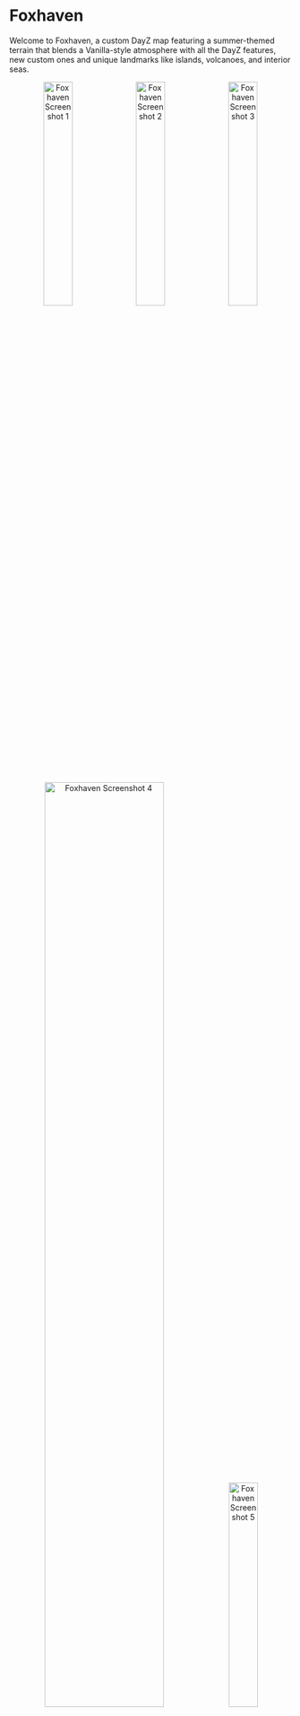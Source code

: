 # Foxhaven

Welcome to Foxhaven, a custom DayZ map featuring a summer-themed terrain that blends a Vanilla-style atmosphere with all the DayZ features, new custom ones and unique landmarks like islands, volcanoes, and interior seas.

<p align="center">
  <img src="https://github.com/user-attachments/assets/663068bf-b2f9-4c70-a903-f24ddefceb7d" alt="Foxhaven Screenshot 1" width="32%"/>
  <img src="https://github.com/user-attachments/assets/560cf8ea-bda9-46e6-ad58-4ae884bb0885" alt="Foxhaven Screenshot 2" width="32%"/>
  <img src="https://github.com/user-attachments/assets/540228a7-df0c-40d7-8e10-cef75dcf1ae6" alt="Foxhaven Screenshot 3" width="32%"/>
  <img src="https://github.com/user-attachments/assets/74aa5e3e-fe48-4659-afc4-a61427318453" alt="Foxhaven Screenshot 4" width="65%"/>
  <img src="https://github.com/user-attachments/assets/e958ef1b-fb62-4d35-8441-653072801d30" alt="Foxhaven Screenshot 5" width="32%"/>
</p>

---

## Who is this GitHub for?

> ### **❌ For Players**
> This GitHub repository is intended for server owners and modders. If you're a player looking for servers, news, and community, please join our Discord!
>
> **[➡️ Join the Official Foxhaven Discord](https://discord.gg/SgNhCNtb5N)**

> ### **✅ For Server Admins & Modders**
> Welcome! This repository contains all the necessary files and documentation to set up and customize your own Foxhaven server. We highly recommend joining the Discord as well!
> 
> **[➡️ Join the Official Foxhaven Discord](https://discord.gg/SgNhCNtb5N)**

---

## Server Setup Guide (Beta Phase)

This guide will walk you through setting up the core gameplay mechanics for your Foxhaven server. As the map is in beta, the primary configuration is handled through the `Config.json` file. Future updates will include distinct mission files, central economy files, and more, which will be added to this repository.

### Step 1: Choose Your Gameplay Preset

Foxhaven comes with two main presets. Choose the one that best fits your server's desired experience.

* **Hardcore:** Scarce loot, more difficult dynamic events and enables custom scripts like penalties for low stats, steep terrain, and carrying heavy loads. This is the recommended default.
* **Casual:** Normal loot, central economy and dynamic events. Disables custom scripts. This provides an experience closer to vanilla DayZ.

> Of course, feel free to customize it as you see fit

### Step 2: Setup your serverDZ.cfg

Your serverDZ.cfg needs to be concomitent to your server init.c time management. By default, Foxhaven is meant to boot on July 1st and will circle back every July 21st. You are free to change this to change sunrise, sunset times, sun angle, and temperatures (configurable in cfggameplay.json - Step 3).

### Step 3: Copy the Mission Files of your Choice

Copy the entire `dayzOffline.foxhaven/` folder [🌐 from your chosen preset](https://github.com/auxolives/Foxhaven/tree/main/server) and past it in your `mpmissions/` folder.

### Step 4: Configure `Config.json`

Copy the entire `profiles/Foxhaven/` folder [🌐 from your chosen preset](https://github.com/auxolives/Foxhaven/tree/main/server) and past it in your server's `profiles/` folder. Or just launch the server once to automatically generate it and adjust it accordingly.

#### Important Configuration Notes

* **Error Handling:** If your `Config.json` has a syntax error, the server will **not** crash. It will log the error and load default values for that session. To fix this, you can delete your `Config.json` to have a clean one generated on the next restart.
* **Manual Updates:** This configuration file does **not** update automatically. When the map receives an update, please check back here for any new parameters to add to your file. If new parameters are missing, it will load their default hardcore values.

---

## Advanced Customization: `Config.json` Parameters Explained

If you want to fine-tune the gameplay mechanics beyond the presets, use the detailed explanations below.

### `isHeatBufferEnabled`
This setting toggles the vanilla "heat buffer" mechanic, which allows players to build up a temporary resistance to cold.
* **`0`**: The heat buffer mechanic is **disabled**.
* **`1`**: The heat buffer mechanic is **enabled** (vanilla behavior).

### `movementPenaltiesSettings`
This section contains all settings related to penalties that affect a player's movement and injury animation level.

#### `playerEnergyWaterBloodSettings`
* **`isPenaltyEnabled`**: Toggles penalties from low character stats. When enabled, low blood, energy, or water will increase the player's "injury" level, making them move as if they were injured.

#### `terrainSlopeSettings`
* **`isPenaltyEnabled`**: Toggles penalties from moving up or down steep terrain.
* **`slope..._deg`**: These values are the **angle thresholds in degrees** at which the player's animation level increases. Higher angles result in more severe movement penalties.
    * `slopeUp...`: Penalties for moving **uphill**.
    * `slopeDown...`: Penalties for moving **downhill**.

#### `weightSettings`
* **`isPenaltyEnabled`**: Toggles penalties from carrying a heavy load.
* **`loadPenaltyLevel..._g`**: These values are the **total character weight thresholds in grams** at which the player receives an increasing movement penalty.
    * `1000g` = `1kg`.
    * Default `Level 1` is **50kg**.

